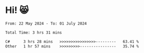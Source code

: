 # Hi! 😸

<!--START_SECTION:waka-->

```txt
From: 22 May 2024 - To: 01 July 2024

Total Time: 3 hrs 31 mins

C#      3 hrs 28 mins   >>>>>>>>>>>>>>>>---------   63.41 %
Other   1 hr 57 mins    >>>>>>>>>----------------   35.74 %
```

<!--END_SECTION:waka-->